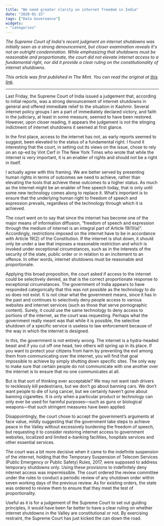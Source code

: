 ```yaml
---
title: "We need greater clarity on internet freedom in India"
date: "2020-01-15"
tags: ["Data Governance"]
widgets: 
- "categories"
---
```


*The Supreme Court of India's recent judgment on internet shutdowns was initially seen as a strong denouncement, but closer examination reveals it's not an outright condemnation. While emphasizing that shutdowns must be reasonable and proportionate, the court did not elevate internet access to a fundamental right, nor did it provide a clear ruling on the constitutionality of internet shutdowns.*
<!--more-->
*This article was first published in The Mint. You can read the original at [this link](https://www.livemint.com/opinion/columns/we-need-greater-clarity-on-internet-freedom-in-india-11579023272673.html).*

---

Last Friday, the Supreme Court of India issued a judgement that, according to initial reports, was a strong denouncement of internet shutdowns in general and offered immediate relief to the situation in Kashmir. Several internet policy groups I am a part of immediately declared victory, and faith in the judiciary, at least in some measure, seemed to have been restored. However, upon closer reading, it appears the judgement is not the stinging indictment of internet shutdowns it seemed at first glance.

In the first place, access to the internet has not, as early reports seemed to suggest, been elevated to the status of a fundamental right. I found it interesting that the court, in setting out its views on the issue, chose to rely on an op-ed by Vint Cerf in The New York Times who wrote that while the internet is very important, it is an enabler of rights and should not be a right in itself.

I actually agree with this framing. We are better served by presenting human rights in terms of outcomes we need to achieve, rather than elevating the tools that achieve these outcomes to a higher status. As much as the internet might be an enabler of free speech today, that is only until some new technology comes along to replace it. What’s important is to ensure that the underlying human right to freedom of speech and expression prevails, regardless of the technology through which it is achieved.

The court went on to say that since the internet has become one of the major means of information diffusion, “freedom of speech and expression through the medium of internet is an integral part of Article 19(1)(a)”. Accordingly, restrictions imposed on the internet have to be in accordance with Article 19(2) of the Constitution. If the internet is shut down, it should only be under a law that imposes a reasonable restriction and which is invoked under exceptional circumstances, such as in the interests of the security of the state, public order or in relation to an incitement to an offence. In other words, internet shutdowns must be reasonable and proportionate.

Applying this broad proposition, the court asked if access to the internet could be selectively denied, as that is the correct proportionate response to exceptional circumstances. The government of India appears to have responded categorically that this was not possible as the technology to do so does not exist. It is not clear what the government means, since it has in the past and continues to selectively deny people access to various websites and internet services (such as those that serve pornographic content). Surely, it could use the same technology to deny access to portions of the internet, as the court was requesting. Perhaps what the government really meant was that while it is possible, the selective shutdown of a specific service is useless to law enforcement because of the way in which the internet is designed.

In this, the government is not entirely wrong. The internet is a hydra-headed beast and if you cut off one head, two others will spring up in its place. If you want to protect your citizens from harm by preventing the evil among them from communicating over the internet, you will find that goal impossible to achieve by simply shutting down specific sites. The only way to make sure that certain people do not communicate with one another over the internet is to ensure that no one communicates at all.

But is that sort of thinking ever acceptable? We may not want rash drivers to recklessly kill pedestrians, but we don’t go about banning cars. We don’t want people to die of lung cancer, but we certainly haven’t gone about banning cigarettes. It is only when a particular product or technology can only ever be used for harmful purposes—such as guns or biological weapons—that such stringent measures have been applied.

Disappointingly, the court chose to accept the government’s arguments at face value, mildly suggesting that the government take steps to achieve peace in the Valley without excessively burdening the freedom of speech, but requesting it to consider restoring internet access to government websites, localized and limited e-banking facilities, hospitals services and other essential services.

The court was a bit more decisive when it came to the indefinite suspension of the internet, holding that the Temporary Suspension of Telecom Services (Public Emergency or Public Safety) Rules, 2017, were supposed to address temporary shutdowns only. Using these provisions to indefinitely deny internet access was impermissible. The court ordered the review committee under the rules to conduct a periodic review of any shutdown order within seven working days of the previous review. As for existing orders, the state was ordered to review them to ensure that they meet the test of proportionality.

Useful as it is for a judgement of the Supreme Court to set out guiding principles, it would have been far better to have a clear ruling on whether internet shutdowns in the Valley are constitutional or not. By exercising restraint, the Supreme Court has just kicked the can down the road.

